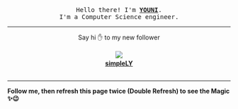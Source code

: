 
<p align='center'>
<samp>
Hello there! I'm <b><a rel='nofollow noopener noreferrer' target='_blank' href='https://github.com/abdelyouni'>YOUNI</a></b>.
<br>I'm a Computer Science engineer.
</samp>
</p>
<hr>
<p align='center'>
<span>Say hi ✋ to my new follower </span></br></br>
<img src='https://avatars1.githubusercontent.com/u/20043672?s=100&amp;v=4'><img src='https://maisonpizza.com/github/abdelyouni/1609927302_img.png' width='1' height='1'><b></br>
<a rel='nofollow noopener noreferrer' target='_blank' href='https://github.com/simpleLiYu'>simpleLY</a></b></br></br>
</p>
<hr>
<b>Follow me, then refresh this page twice (Double Refresh) to see the Magic ✨😉</b> 